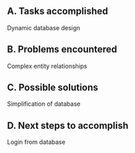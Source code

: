 ## A. Tasks accomplished ##
Dynamic database design

## B. Problems encountered ##
Complex entity relationships

## C. Possible solutions ##
Simplification of database

## D. Next steps to accomplish ##
Login from database